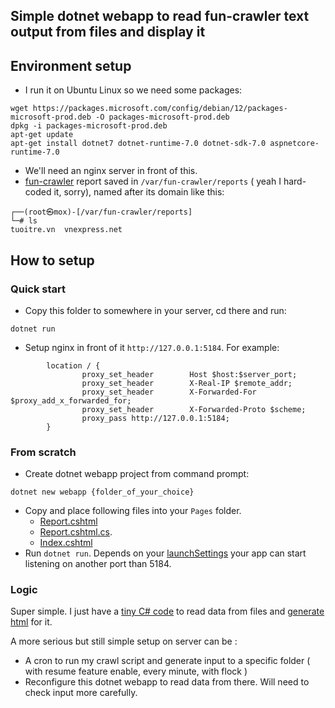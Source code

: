 ## Simple dotnet webapp to read fun-crawler text output from files and display it

## Environment setup
- I run it on Ubuntu Linux so we need some packages:
```shell
wget https://packages.microsoft.com/config/debian/12/packages-microsoft-prod.deb -O packages-microsoft-prod.deb
dpkg -i packages-microsoft-prod.deb
apt-get update
apt-get install dotnet7 dotnet-runtime-7.0 dotnet-sdk-7.0 aspnetcore-runtime-7.0
```
- We'll need an nginx server in front of this.
- [fun-crawler](https://github.com/kembox/fun-crawler#quick-start) report saved in `/var/fun-crawler/reports` ( yeah I hard-coded it, sorry), named after its domain like this:
```
┌──(root㉿mox)-[/var/fun-crawler/reports]
└─# ls
tuoitre.vn  vnexpress.net
```

## How to setup

### Quick start
- Copy this folder to somewhere in your server, cd there and run:
```shell
dotnet run
```
- Setup nginx in front of it `http://127.0.0.1:5184`. For example:
```
        location / {
                proxy_set_header        Host $host:$server_port;
                proxy_set_header        X-Real-IP $remote_addr;
                proxy_set_header        X-Forwarded-For $proxy_add_x_forwarded_for;
                proxy_set_header        X-Forwarded-Proto $scheme;
                proxy_pass http://127.0.0.1:5184;
        }
```

### From scratch

- Create dotnet webapp project from command prompt:
```
dotnet new webapp {folder_of_your_choice}
```
- Copy and place following files into your `Pages` folder.
    - [Report.cshtml](https://github.com/kembox/fun-crawler/blob/main/dotnet-webapp/top10/Pages/Report.cshtml)
    - [Report.cshtml.cs](https://github.com/kembox/fun-crawler/blob/main/dotnet-webapp/top10/Pages/Report.cshtml.cs).
    - [Index.cshtml](https://github.com/kembox/fun-crawler/blob/main/dotnet-webapp/top10/Pages/Index.cshtml)
- Run `dotnet run`. Depends on your [launchSettings](https://github.com/kembox/fun-crawler/blob/main/dotnet-webapp/top10/Properties/launchSettings.json) your app can start listening on another port than 5184.

### Logic 
Super simple. I just have a [tiny C# code](https://github.com/kembox/fun-crawler/blob/main/dotnet-webapp/top10/Pages/Report.cshtml#L3-L25) to read data from files and [generate html](https://github.com/kembox/fun-crawler/blob/main/dotnet-webapp/top10/Pages/Report.cshtml#L28-L49) for it. 

A more serious but still simple setup on server can be :
- A cron to run my crawl script and generate input to a specific folder ( with resume feature enable, every minute, with flock )
- Reconfigure this dotnet webapp to read data from there. Will need to check input more carefully. 

